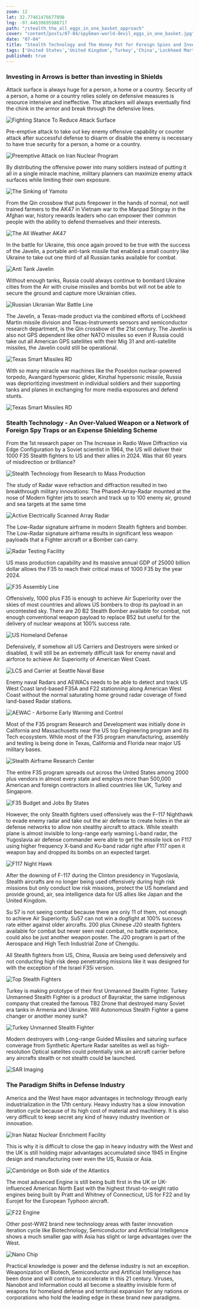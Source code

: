 ```yaml
---
zoom: 12
lat: 32.77461476677898
lng: -97.44639695988717
path: "/stealth_the_all_eggs_in_one_basket_approach"
cover: "content/posts/07-04/spykman-world-devil_eggs_in_one_basket.jpg"
date: "07-04"
title: "Stealth Technology and The Honey Pot for Foreign Spies and Investors"
tags: ['United States','United Kingdom','Turkey','China','Lockheed Martin','Texas Instrument','Pratt and Whitney','Russia', 'Spykman World','Nicholas Spykman'] 
published: true
---
```

### Investing in Arrows is better than investing in Shields
Attack surface is always huge for a person, a home or a country. Security of a person, a home or a country relies solely on defensive measures is resource intensive and ineffective. The attackers will always eventually find the chink in the armor and break through the defensive lines. 

![Fighting Stance To Reduce Attack Surface](https://storage.googleapis.com/spykman-world/Fighting_Stance_to_Reduce_Attack_Surface.png)

Pre-emptive attack to take out key enemy offensive capability or counter attack after successful defense to disarm or disable the enemy is necessary to have true security for a person, a home or a country.

![Preemptive Attack on Iran Nuclear Program](https://storage.googleapis.com/spykman-world/Securiy%20Camera%20Viruses%20Destroy%20Nuclear%20Program.png)

By distributing the offensive power into many soldiers instead of putting it all in a single miracle machine, military planners can maximize enemy attack surfaces while limiting their own exposure. 

![The Sinking of Yamoto](https://storage.googleapis.com/spykman-world/The%20Sinking%20of%20Yamoto.png)

From the Qin crossbow that puts firepower in the hands of normal, not well trained farmers to the AK47 in Vietnam war to the Manpad Stingray in the Afghan war, history rewards leaders who can empower their common people with the ability to defend themselves and their interests.

![The All Weather AK47](https://storage.googleapis.com/spykman-world/The%20All%20Weather%20AK47%20(1).png)

In the battle for Ukraine, this once again proved to be true with the success of the Javelin, a portable anti-tank missile that enabled a small country like Ukraine to take out one third of all Russian tanks available for combat. 

![Anti Tank Javelin](content/posts/07-04/the_antitank_javelin.png)

Without enough tanks, Russia could always continue to bombard Ukraine cities from the Air with cruise missiles and bombs but will not be able to secure the ground and capture more Ukrainian cities. 

![Russian Ukranian War Battle Line](https://storage.googleapis.com/spykman-world/Russian-Ukrainian%20Battle%20Line.png)

The Javelin, a Texas-made product via the combined efforts of Lockheed Martin missile division and Texas-Instruments sensors and semiconductor research department, is the Qin crossbow of the 21st century. The Javelin is also not GPS dependent like other NATO missiles so even if Russia could take out all American GPS satellites with their Mig 31 and anti-satellite missiles, the Javelin could still be operational. 

![Texas Smart Missiles RD](content/posts/07-04/texas_smart_missiles_RD.png)

With so many miracle war machines like the Poseidon nuclear-powered torpedo, Avangard hypersonic glider, Kinzhal hypersonic missile, Russia was deprioritizing investment in individual soldiers and their supporting tanks and planes in exchanging for more media exposures and defend stunts.

![Texas Smart Missiles RD](content/posts/07-04/defense_poster_russian_poisedon.png)

### Stealth Technology - An Over-Valued Weapon or a Network of Foreign Spy Traps or an Expense Shielding Scheme

From the 1st research paper on The Increase in Radio Wave Diffraction via Edge Configuration by a Soviet scientist in 1964, the US will deliver their 1000 F35 Stealth fighters to US and their allies in 2024. Was that 60 years of misdirection or brilliance? 

![Stealth Technology from Research to Mass Production](content/posts/07-04/stealth_research_to_mass_production.png)

The study of Radar wave refraction and diffraction resulted in two breakthrough military innovations: The Phased-Array-Radar mounted at the nose of Modern fighter jets to search and track up to 100 enemy air, ground and sea targets at the same time 

![Active Electrically Scanned Array Radar](https://storage.googleapis.com/spykman-world/Phase%20Array%20Radar.png)

The Low-Radar signature airframe in modern Stealth fighters and bomber. The Low-Radar signature airframe results in significant less weapon payloads that a Fighter aircraft or a Bomber can carry. 

![Radar Testing Facility](https://storage.googleapis.com/spykman-world/Radar%20Testing%20Facility.png)

US mass production capability and its massive annual GDP of 25000 billion dollar allows the F35 to reach their critical mass of 1000 F35 by the year 2024. 

![F35 Assembly Line](content/posts/07-04/fort_worth_f35_assembly_line.png)

Offensively, 1000 plus F35 is enough to achieve Air Superiority over the skies of most countries and allows US bombers to drop its payload in an uncontested sky. There are 20 B2 Stealth Bomber available for combat, not enough conventional weapon payload to replace B52 but useful for the delivery of nuclear weapons at 100% success rate.

![US Homeland Defense](content/posts/07-04/US_Homeland_Defense.png)

Defensively, if somehow all US Carriers and Destroyers were sinked or disabled, it will still be an extremely difficult task for enemy naval and airforce to achieve Air Superiority of American West Coast.

![LCS and Carrier at Seattle Naval Base](content/posts/07-04/LCS_and_Carrier_at_Seattle_Naval_Base.png)

Enemy naval Radars and AEWACs needs to be able to detect and track US West Coast land-based F35A and F22 stationning along American West Coast without the normal saturating home ground radar coverage of fixed land-based Radar stations. 

![AEWAC - Airborne Early Warning and Control](content/posts/07-04/Airborne_Early_Warning_And_Control.png)

Most of the F35 program Research and Development was initially done in California and Massachusetts near the US top Engineering program and its Tech ecosystem. While most of the F35 program manufacturing,  assembly and testing is being done in Texas, California and Florida near major US military bases. 

![Stealth Airframe Research Center](content/posts/07-04/lockheed_skunk_works.png)

The entire F35 program spreads out across the United States among 2000 plus vendors in almost every state and employs more than 500,000 American and foreign contractors in allied countries like UK, Turkey and Singapore. 

![F35 Budget and Jobs By States](https://storage.googleapis.com/spykman-world/F35%20Program%20Budget%20an%20Job%20by%20State.png)

However, the only Stealth fighters used offensively was the F-117 Nighthawk to evade enemy radar and take out the air defense to create holes in the air defense networks to allow non stealthy aircraft to attack. While stealth plane is almost invisible to long-range early warning L-band radar, the Yugoslavia air defense commander were able to get the missile lock on F117 using higher frequency X-band and Ku-band radar right after F117 open it weapon bay and dropped its bombs on an expected target. 

![F117 Night Hawk](content/posts/07-04/f117_night_hawk.png)

After the downing of F-117 during the Clinton presidency in Yugoslavia, Stealth aircrafts are no longer being used offensively during high risk missions but only conduct low risk missions, protect the US homeland and provide ground, air, sea intelligence data for US allies like Japan and the United Kingdom. 

Su 57 is not seeing combat because there are only 11 of them, not enough to achieve Air Superiority. Su57 can not win a dogfight at 100% success rate either against older aircrafts. 200 plus Chinese J20 stealth fighters available for combat but never seen real combat, no battle experience, could also be just another weapon poster. The J20 program is part of the Aerospace and High Tech Industrial Zone of Chengdu. 

All Stealth fighters from US, China, Russia are being used defensively and not conducting high risk deep penetrating missions like it was designed for with the exception of the Israel F35i version.  

![Top Stealth Fighters](content/posts/07-04/top_stealth_fighters.png)

Turkey is making prototype of their first Unmanned Stealth Fighter. Turkey Unmanned Stealth Fighter is a product of Bayraktar, the same indigenous company that created the famous TB2 Drone that destroyed many Soviet era tanks in Armenia and Ukraine. Will Autonomous Stealth Fighter a game changer or another money sunk?

![Turkey Unmanned Stealth Fighter](content/posts/07-04/turkey_unmanned_stealth_fighter.png)

Modern destroyers with Long-range Guided Missiles and saturing surface converage from Synthetic Aperture Radar satelites as well as high-resolution Optical satelites could potentially sink an aircraft carrier before any aircrafts stealth or not stealth could be launched. 

![SAR Imaging](content/posts/07-04/SAR_Imaging.png)

### The Paradigm Shifts in Defense Industry
America and the West have major advantages in technology through early industrialization in the 17th century. Heavy industry has a slow innovation iteration cycle because of its high cost of material and machinery. It is also very difficult to keep secret any kind of heavy industry invention or innovation. 

![Iran Nataz Nuclear Enrichment Facility](https://storage.googleapis.com/spykman-world/NATANZ%20Nuclear%20Enrichment%20Facility.png)

This is why it is difficult to close the gap in heavy industry with the West and the UK is still holding major advantages accumulated since 1945 in Engine design and manufacturing over even the US, Russia or Asia. 

![Cambridge on Both side of the Atlantics](https://storage.googleapis.com/spykman-world/Cambridge%20on%20Both%20Site%20of%20the%20Atlantics.png)

The most advanced Engine is still being built first in the UK or UK-influenced American North East with the highest thrust-to-weight ratio engines being built by Pratt and Whitney of Connecticut, US for F22 and by Eurojet for the European Typhoon aircraft. 

![F22 Engine](content/posts/07-04/f22_engine.png)

Other post-WW2 brand new technology areas with faster innovation iteration cycle like Biotechnology, Semiconductor and Artificial Intelligence shows a much smaller gap with Asia has slight or large advantages over the West. 

![Nano Chip](content/posts/07-04/nano-meter-chip.png)

Practical knowledge is power and the defense industry is not an exception. Weaponization of Biotech, Semiconductor and Artificial Intelligence has been done and will continue to accelerate in this 21 century. Viruses, Nanobot and Information could all become a stealthy invisible form of weapons for homeland defense and territorial expansion for any nations or corporations who hold the leading edge in these brand new paradigms. 

